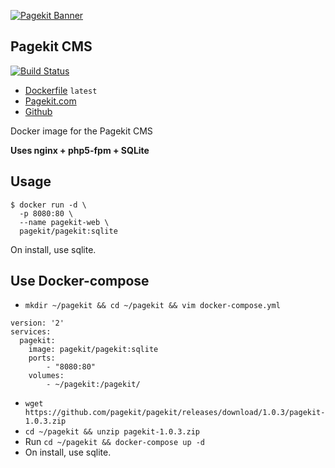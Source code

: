 [![Pagekit Banner](https://cloud.githubusercontent.com/assets/1716665/14317675/ba034b8c-fc09-11e5-81ed-f10f37d86ea5.png)](https://pagekit.com)

## Pagekit CMS

[![Build Status](https://travis-ci.org/pagekit/pagekit.svg?branch=develop)](https://travis-ci.org/pagekit/pagekit)

* [Dockerfile](https://github.com/izuolan/dockerfiles/tree/master/pagekit) `latest`
* [Pagekit.com](https://pagekit.com)
* [Github](https://github.com/pagekit/pagekit/)

Docker image for the Pagekit CMS

**Uses nginx + php5-fpm + SQLite**

## Usage
```
$ docker run -d \
  -p 8080:80 \
  --name pagekit-web \
  pagekit/pagekit:sqlite
```
On install, use sqlite.

## Use Docker-compose
* `mkdir ~/pagekit && cd ~/pagekit && vim docker-compose.yml`
```
version: '2'
services:
  pagekit:
    image: pagekit/pagekit:sqlite
    ports:
        - "8080:80"
    volumes:
        - ~/pagekit:/pagekit/
```
* `wget https://github.com/pagekit/pagekit/releases/download/1.0.3/pagekit-1.0.3.zip`
* `cd ~/pagekit && unzip pagekit-1.0.3.zip`
* Run `cd ~/pagekit && docker-compose up -d`
* On install, use sqlite.
